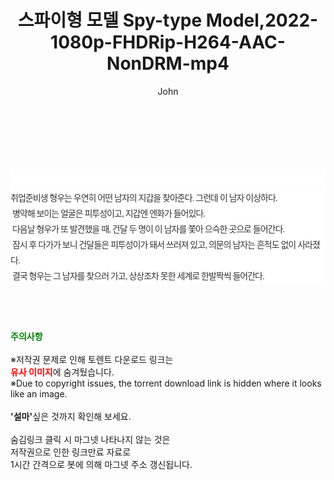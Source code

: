 ﻿---
layout: post
title:  "스파이형 모델 Spy-type Model,2022-1080p-FHDRip-H264-AAC-NonDRM-mp4"
author: John
categories: [ 영화 ]
tags: [  ]
image:  
description: "스파이형 모델 Spy-type Model,2022-1080p-FHDRip-H264-AAC-NonDRM-mp4 torrent 정보 공유"
toc: true
toc_sticky: true
---

<br>
<div class="view-img">
<a class="view_image" href="https://torrentmobile59.com/bbs/view_image.php?fn=%2Fdata%2Ffile%2Fmovie%2F2345726642_zG5WZNIe_315ab1602667adc39838fe975d7a8402c17adedc.jpg" target="_blank"><img alt="" class="img-tag" content="https://torrentmobile59.com/data/file/movie/2345726642_zG5WZNIe_315ab1602667adc39838fe975d7a8402c17adedc.jpg" itemprop="image" src="https://torrentmobile59.com/data/file/movie/2345726642_zG5WZNIe_315ab1602667adc39838fe975d7a8402c17adedc.jpg"/></a><a class="view_image" href="https://torrentmobile59.com/bbs/view_image.php?fn=%2Fdata%2Ffile%2Fmovie%2F2345726642_eUrxWkJv_956a78b9608431ba3a3ef5c21e4bf70cfa862e2f.jpg" target="_blank"><img alt="" class="img-tag" content="https://torrentmobile59.com/data/file/movie/2345726642_eUrxWkJv_956a78b9608431ba3a3ef5c21e4bf70cfa862e2f.jpg" itemprop="image" src="https://torrentmobile59.com/data/file/movie/2345726642_eUrxWkJv_956a78b9608431ba3a3ef5c21e4bf70cfa862e2f.jpg"/></a></div><div class="view-content" itemprop="description">
<p><br/></p><div class="title_area" style="margin:0px 0px 9px;padding:0px;list-style:none;font-size:12px;font-family:'나눔고딕', NanumGothic, '돋움', Dotum, Helvetica, 'AppleSDGothicNeo-Medium', AppleGothic, sans-serif;height:30px;float:none;background-color:rgb(255,255,255);"><h4 class="h_story" style="margin:5px 10px 0px 0px;padding:0px;list-style:none;font-size:12px;font-family:'돋움', sans-serif;height:18px;width:49px;background:url(&quot;https://ssl.pstatic.net/static/movie/2020/10/h_tx_sp5.png&quot;) no-repeat 0px -17px;float:left;"><strong class="blind" style="margin:0px;padding:0px;list-style:none;font-size:0px;font-family:inherit;color:inherit;width:1px;height:1px;line-height:0;">줄거리</strong></h4></div><p class="con_tx" style="margin-top:-7px;margin-bottom:-6px;list-style:none;font-size:14px;font-family:'나눔고딕', NanumGothic, '돋움', Dotum, Helvetica, 'AppleSDGothicNeo-Medium', AppleGothic, sans-serif;color:rgb(51,51,51);background-image:url(&quot;https://ssl.pstatic.net/static/movie/2014/01/blank.gif&quot;);letter-spacing:-1px;line-height:25px;background-color:rgb(255,255,255);">취업준비생 형우는 우연히 어떤 남자의 지갑을 찾아준다. 그런데 이 남자 이상하다.<br style="list-style:none;font-size:12px;font-family:'돋움', sans-serif;color:rgb(0,0,0);"/> 병약해 보이는 얼굴은 피투성이고, 지갑엔 엔화가 들어있다.<br style="list-style:none;font-size:12px;font-family:'돋움', sans-serif;color:rgb(0,0,0);"/> 다음날 형우가 또 발견했을 때, 건달 두 명이 이 남자를 쫓아 으슥한 곳으로 들어간다.<br style="list-style:none;font-size:12px;font-family:'돋움', sans-serif;color:rgb(0,0,0);"/> 잠시 후 다가가 보니 건달들은 피투성이가 돼서 쓰러져 있고, 의문의 남자는 흔적도 없이 사라졌다.<br style="list-style:none;font-size:12px;font-family:'돋움', sans-serif;color:rgb(0,0,0);"/> 결국 형우는 그 남자를 찾으러 가고, 상상조차 못한 세계로 한발짝씩 들어간다.</p> </div>
    
<br><br><br>
<p data-ke-size="size16"><b><span style="color: green;">주의사항</span></b><br /><br />※저작권 문제로 인해 토렌트 다운로드 링크는<br /><b><span style="color: red;">유사 이미지</span></b>에 숨겨뒀습니다.<br />※Due to copyright issues, the torrent download link is hidden where it looks like an image.<br /><br /><b>'설마'</b>싶은 것까지 확인해 보세요.<br /><br />숨김링크 클릭 시 마그넷 나타나지 않는 것은<br />저작권으로 인한 링크만료 자료로<br />1시간 간격으로 봇에 의해 마그넷 주소 갱신됩니다.</p>
